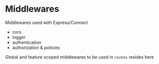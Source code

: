 # Middlewares

Middlewares used with Express/Connect

- cors
- logger
- authentication
- authorization & policies

Global and feature scoped middlewares to be used in `routes` resides here